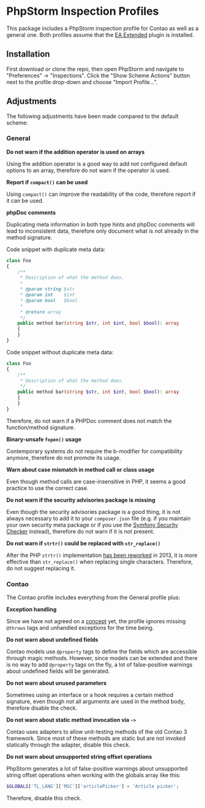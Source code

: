 # PhpStorm Inspection Profiles

This package includes a PhpStorm inspection profile for Contao as well as a
general one. Both profiles assume that the [EA Extended][1] plugin is
installed.

## Installation

First download or clone the repo, then open PhpStorm and navigate to
"Preferences" → "Inspections". Click the "Show Scheme Actions" button next to
the profile drop-down and choose "Import Profile…".

## Adjustments

The following adjustments have been made compared to the default scheme:

### General

**Do not warn if the addition operator is used on arrays**
 
Using the addition operator is a good way to add not configured default options
to an array, therefore do not warn if the operator is used.

**Report if `compact()` can be used**

Using `compact()` can improve the readability of the code, therefore report if
it can be used.

**phpDoc comments**

Duplicating meta information in both type hints and phpDoc comments will lead
to inconsistent data, therefore only document what is not already in the method
signature.

Code snippet with duplicate meta data:

```php
class Foo
{
    /**
     * Description of what the method does.
     * 
     * @param string $str
     * @param int    $int
     * @param bool   $bool
     *
     * @return array
     */
    public method bar(string $str, int $int, bool $bool): array
    {
    }
}
```

Code snippet without duplicate meta data:

```php
class Foo
{
    /**
     * Description of what the method does.
     */
    public method bar(string $str, int $int, bool $bool): array
    {
    }
}
```

Therefore, do not warn if a PHPDoc comment does not match the function/method
signature.

**Binary-unsafe `fopen()` usage**

Contemporary systems do not require the b-modifier for compatibility anymore,
therefore do not promote its usage.

**Warn about case mismatch in method call or class usage**

Even though method calls are case-insensitive in PHP, it seems a good practice
to use the correct case.

**Do not warn if the security advisories package is missing**

Even though the security advisories package is a good thing, it is not always
necessary to add it to your `composer.json` file (e.g. if you maintain your own
security meta package or if you use the [Symfony Security Checker][2] instead),
therefore do not warn if it is not present.

**Do not warn if `strtr()` could be replaced with `str_replace()`**

After the PHP `strtr()` implementation [has been reworked][3] in 2013, it is
more effective than `str_replace()` when replacing single characters.
Therefore, do not suggest replacing it.

### Contao

The Contao profile includes everything from the General profile plus:

**Exception handling**

Since we have not agreed on a [concept][4] yet, the profile ignores missing
`@throws` tags and unhandled exceptions for the time being.

**Do not warn about undefined fields**

Contao models use `@property` tags to define the fields which are accessible
through magic methods. However, since models can be extended and there is no
way to add `@property` tags on the fly, a lot of false-positive warnings about
undefined fields will be generated. 

**Do not warn about unused parameters**

Sometimes using an interface or a hook requires a certain method signature,
even though not all arguments are used in the method body, therefore disable
the check.

**Do not warn about static method invocation via `->`**

Contao uses adapters to allow unit-testing methods of the old Contao 3
framework. Since most of these methods are static but are not invoked
statically through the adapter, disable this check.

**Do not warn about unsupported string offset operations**

PhpStorm generates a lot of false-positive warnings about unsupported string
offset operations when working with the globals array like this:

```php
$GLOBALS['TL_LANG']['MSC']['articlePicker'] = 'Article picker';
```

Therefore, disable this check.

[1]: https://plugins.jetbrains.com/plugin/7622-php-inspections-ea-extended-
[2]: https://security.symfony.com
[3]: https://news-web.php.net/php.internals/64931
[4]: https://github.com/contao/contao/pull/3724
